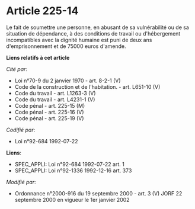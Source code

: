 # Article 225-14

Le fait de soumettre une personne, en abusant de sa vulnérabilité ou de sa situation de dépendance, à des conditions de
travail ou d'hébergement incompatibles avec la dignité humaine est puni de deux ans d'emprisonnement et de 75000 euros
d'amende.

**Liens relatifs à cet article**

_Cité par_:

  - Loi n°70-9 du 2 janvier 1970 - art. 8-2-1 (V)
  - Code de la construction et de l'habitation. - art. L651-10 (V)
  - Code du travail - art. L1263-3 (V)
  - Code du travail - art. L4231-1 (V)
  - Code pénal - art. 225-15 (M)
  - Code pénal - art. 225-16 (V)
  - Code pénal - art. 225-19 (V)

_Codifié par_:

  - Loi n°92-684 1992-07-22

**Liens**:

  - SPEC_APPLI: Loi n°92-684 1992-07-22 art. 1
  - SPEC_APPLI: Loi n°92-1336 1992-12-16 art. 373

_Modifié par_:

  - Ordonnance n°2000-916 du 19 septembre 2000 - art. 3 (V) JORF 22 septembre 2000 en vigueur le 1er janvier 2002
